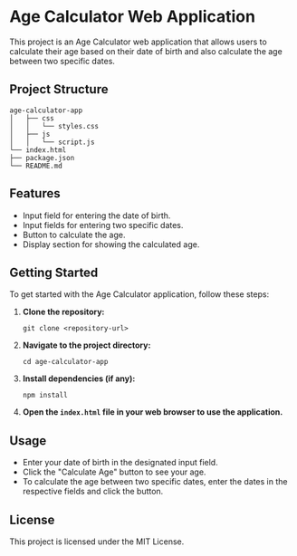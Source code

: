 # Age Calculator Web Application

This project is an Age Calculator web application that allows users to calculate their age based on their date of birth and also calculate the age between two specific dates.

## Project Structure

```
age-calculator-app
│   ├── css
│   │   └── styles.css
│   ├── js
│   │   └── script.js
└── index.html
├── package.json
└── README.md
```

## Features

- Input field for entering the date of birth.
- Input fields for entering two specific dates.
- Button to calculate the age.
- Display section for showing the calculated age.

## Getting Started

To get started with the Age Calculator application, follow these steps:

1. **Clone the repository:**
   ```
   git clone <repository-url>
   ```

2. **Navigate to the project directory:**
   ```
   cd age-calculator-app
   ```

3. **Install dependencies (if any):**
   ```
   npm install
   ```

4. **Open the `index.html` file in your web browser to use the application.**

## Usage

- Enter your date of birth in the designated input field.
- Click the "Calculate Age" button to see your age.
- To calculate the age between two specific dates, enter the dates in the respective fields and click the button.

## License

This project is licensed under the MIT License.